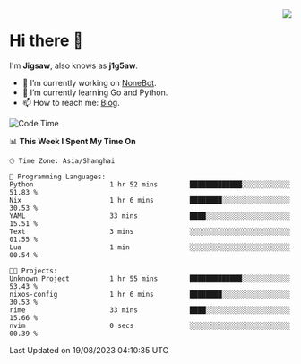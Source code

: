 <a href="#">
  <img align="right" src="https://github-readme-stats.vercel.app/api?username=j1g5awi&count_private=true&show_icons=true&title_color=80070B&text_color=B3B3B3&bg_color=212121&icon_color=80070B" />
</a>

# Hi there 👋

I'm **Jigsaw**, also knows as **j1g5aw**.

- 🔭 I’m currently working on [NoneBot](https://github.com/nonebot).
- 🌱 I’m currently learning Go and Python.
- 📫 How to reach me: [Blog](https://blog.maddestroyer.xyz/).

<!--START_SECTION:waka-->
![Code Time](http://img.shields.io/badge/Code%20Time-1%2C209%20hrs%2028%20mins-blue)

📊 **This Week I Spent My Time On** 

```text
🕑︎ Time Zone: Asia/Shanghai

💬 Programming Languages: 
Python                   1 hr 52 mins        █████████████░░░░░░░░░░░░   51.83 % 
Nix                      1 hr 6 mins         ████████░░░░░░░░░░░░░░░░░   30.53 % 
YAML                     33 mins             ████░░░░░░░░░░░░░░░░░░░░░   15.51 % 
Text                     3 mins              ░░░░░░░░░░░░░░░░░░░░░░░░░   01.55 % 
Lua                      1 min               ░░░░░░░░░░░░░░░░░░░░░░░░░   00.54 % 

🐱‍💻 Projects: 
Unknown Project          1 hr 55 mins        █████████████░░░░░░░░░░░░   53.43 % 
nixos-config             1 hr 6 mins         ████████░░░░░░░░░░░░░░░░░   30.53 % 
rime                     33 mins             ████░░░░░░░░░░░░░░░░░░░░░   15.66 % 
nvim                     0 secs              ░░░░░░░░░░░░░░░░░░░░░░░░░   00.39 % 
```


 Last Updated on 19/08/2023 04:10:35 UTC
<!--END_SECTION:waka-->
